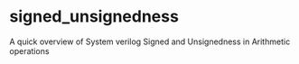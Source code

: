 # signed_unsignedness
A quick overview of System verilog Signed and Unsignedness in Arithmetic operations
